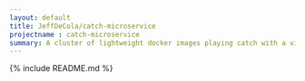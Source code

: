 ```yaml
---
layout: default
title: JeffDeCola/catch-microservice
projectname : catch-microservice
summary: A cluster of lightweight docker images playing catch with a virtual ball.
---
```


{% include README.md %}

